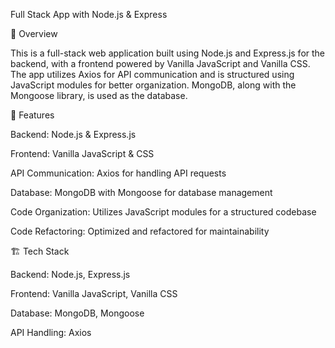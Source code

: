 Full Stack App with Node.js & Express

📌 Overview

This is a full-stack web application built using Node.js and Express.js for the backend, with a frontend powered by Vanilla JavaScript and Vanilla CSS. The app utilizes Axios for API communication and is structured using JavaScript modules for better organization. MongoDB, along with the Mongoose library, is used as the database.

🚀 Features

Backend: Node.js & Express.js

Frontend: Vanilla JavaScript & CSS

API Communication: Axios for handling API requests

Database: MongoDB with Mongoose for database management

Code Organization: Utilizes JavaScript modules for a structured codebase

Code Refactoring: Optimized and refactored for maintainability

🏗 Tech Stack

Backend: Node.js, Express.js

Frontend: Vanilla JavaScript, Vanilla CSS

Database: MongoDB, Mongoose

API Handling: Axios
